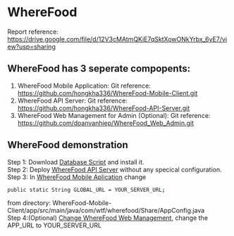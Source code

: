 # WhereFood
Report reference: https://drive.google.com/file/d/12V3cMAtmQKiE7qSktXowONkYrbx_6yE7/view?usp=sharing 
## WhereFood has 3 seperate compopents:
1. WhereFood Mobile Application: 
Git reference: https://github.com/hongkha336/WhereFood-Mobile-Client.git
2. WhereFood API Server:
Git reference: https://github.com/hongkha336/WhereFood-API-Server.git
3. WhereFood Web Management for Admin (Optional):
Git reference: https://github.com/doanvanhiep/WhereFood_Web_Admin.git
## WhereFood demonstration
Step 1: Download [Database Script](https://trello-attachments.s3.amazonaws.com/5d88b1f5037ae6478d5bf238/5dab45285280e81f72df4327/7a39b46706e4a4cbd7efcf9c21c1d7c1/wherefood-db-script-4.0.sql) and install it.</br>
Step 2: Deploy [WhereFood API Server](https://github.com/hongkha336/WhereFood-API-Server.git) without any specical configuration.</br>
Step 3: In [WhereFood Mobile Aplication](https://github.com/hongkha336/WhereFood-Mobile-Client.git) change 
```bash
public static String GLOBAL_URL = YOUR_SERVER_URL;
``` 
from directory: WhereFood-Mobile-Client/app/src/main/java/com/wtf/wherefood/Share/AppConfig.java
</br>
Step 4:(Optional) [Change WhereFood Web Management](https://github.com/doanvanhiep/WhereFood_Web_Admin.git), change the APP_URL to YOUR_SERVER_URL




